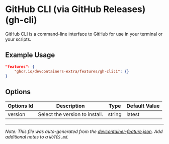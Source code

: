 
# GitHub CLI (via GitHub Releases) (gh-cli)

GitHub CLI is a command-line interface to GitHub for use in your terminal or your scripts.

## Example Usage

```json
"features": {
    "ghcr.io/devcontainers-extra/features/gh-cli:1": {}
}
```

## Options

| Options Id | Description | Type | Default Value |
|-----|-----|-----|-----|
| version | Select the version to install. | string | latest |



---

_Note: This file was auto-generated from the [devcontainer-feature.json](devcontainer-feature.json).  Add additional notes to a `NOTES.md`._
